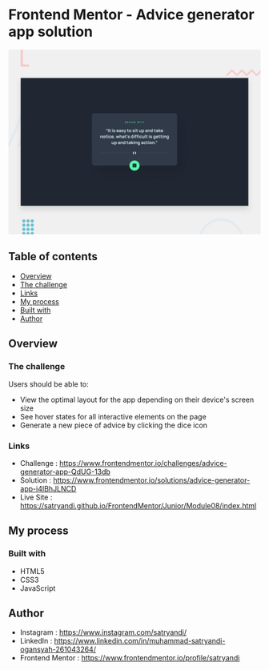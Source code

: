 # Frontend Mentor - Advice generator app solution

![Advice Generator App](assets/images/desktop-preview.jpg)

## Table of contents

- [Overview](#overview)
- [The challenge](#the-challenge)
- [Links](#links)
- [My process](#my-process)
- [Built with](#built-with)
- [Author](#author)

## Overview

### The challenge

Users should be able to:

- View the optimal layout for the app depending on their device's screen size
- See hover states for all interactive elements on the page
- Generate a new piece of advice by clicking the dice icon

### Links

- Challenge : https://www.frontendmentor.io/challenges/advice-generator-app-QdUG-13db
- Solution : https://www.frontendmentor.io/solutions/advice-generator-app-i4IBhJLNCD
- Live Site : https://satryandi.github.io/FrontendMentor/Junior/Module08/index.html

## My process

### Built with

- HTML5
- CSS3
- JavaScript

## Author

- Instagram : https://www.instagram.com/satryandi/
- LinkedIn : https://www.linkedin.com/in/muhammad-satryandi-ogansyah-261043264/
- Frontend Mentor : https://www.frontendmentor.io/profile/satryandi
